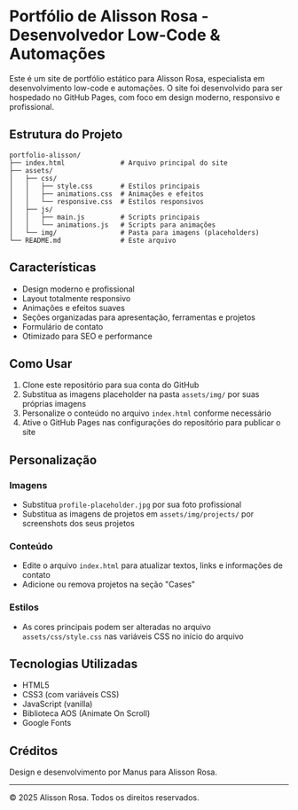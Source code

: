 # Portfólio de Alisson Rosa - Desenvolvedor Low-Code & Automações

Este é um site de portfólio estático para Alisson Rosa, especialista em desenvolvimento low-code e automações. O site foi desenvolvido para ser hospedado no GitHub Pages, com foco em design moderno, responsivo e profissional.

## Estrutura do Projeto

```
portfolio-alisson/
├── index.html              # Arquivo principal do site
├── assets/
│   ├── css/
│   │   ├── style.css       # Estilos principais
│   │   ├── animations.css  # Animações e efeitos
│   │   └── responsive.css  # Estilos responsivos
│   ├── js/
│   │   ├── main.js         # Scripts principais
│   │   └── animations.js   # Scripts para animações
│   └── img/                # Pasta para imagens (placeholders)
└── README.md               # Este arquivo
```

## Características

- Design moderno e profissional
- Layout totalmente responsivo
- Animações e efeitos suaves
- Seções organizadas para apresentação, ferramentas e projetos
- Formulário de contato
- Otimizado para SEO e performance

## Como Usar

1. Clone este repositório para sua conta do GitHub
2. Substitua as imagens placeholder na pasta `assets/img/` por suas próprias imagens
3. Personalize o conteúdo no arquivo `index.html` conforme necessário
4. Ative o GitHub Pages nas configurações do repositório para publicar o site

## Personalização

### Imagens
- Substitua `profile-placeholder.jpg` por sua foto profissional
- Substitua as imagens de projetos em `assets/img/projects/` por screenshots dos seus projetos

### Conteúdo
- Edite o arquivo `index.html` para atualizar textos, links e informações de contato
- Adicione ou remova projetos na seção "Cases"

### Estilos
- As cores principais podem ser alteradas no arquivo `assets/css/style.css` nas variáveis CSS no início do arquivo

## Tecnologias Utilizadas

- HTML5
- CSS3 (com variáveis CSS)
- JavaScript (vanilla)
- Biblioteca AOS (Animate On Scroll)
- Google Fonts

## Créditos

Design e desenvolvimento por Manus para Alisson Rosa.

---

© 2025 Alisson Rosa. Todos os direitos reservados.
